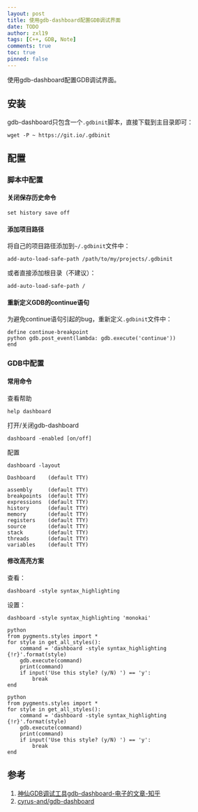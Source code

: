 ```yaml
---
layout: post
title: 使用gdb-dashboard配置GDB调试界面
date: TODO
author: zxl19
tags: [C++, GDB, Note]
comments: true
toc: true
pinned: false
---
```


使用gdb-dashboard配置GDB调试界面。

<!-- more -->

## 安装

gdb-dashboard只包含一个`.gdbinit`脚本，直接下载到主目录即可：

```shell
wget -P ~ https://git.io/.gdbinit
```

## 配置

### 脚本中配置

#### 关闭保存历史命令

```text
set history save off
```

#### 添加项目路径

将自己的项目路径添加到`~/.gdbinit`文件中：

```text
add-auto-load-safe-path /path/to/my/projects/.gdbinit
```

或者直接添加根目录（不建议）：

```text
add-auto-load-safe-path /
```

#### 重新定义GDB的continue语句

为避免continue语句引起的bug，重新定义`.gdbinit`文件中：

```text
define continue-breakpoint
python gdb.post_event(lambda: gdb.execute('continue'))
end
```

### GDB中配置

#### 常用命令

查看帮助

```shell
help dashboard
```

打开/关闭gdb-dashboard

```shell
dashboard -enabled [on/off]
```

配置

```shell
dashboard -layout
```

```shell
Dashboard    (default TTY)

assembly     (default TTY)
breakpoints  (default TTY)
expressions  (default TTY)
history      (default TTY)
memory       (default TTY)
registers    (default TTY)
source       (default TTY)
stack        (default TTY)
threads      (default TTY)
variables    (default TTY)
```

#### 修改高亮方案

查看：

```shell
dashboard -style syntax_highlighting
```

设置：

```shell
dashboard -style syntax_highlighting 'monokai'
```

```shell
python
from pygments.styles import *
for style in get_all_styles():
    command = 'dashboard -style syntax_highlighting {!r}'.format(style)
    gdb.execute(command)
    print(command)
    if input('Use this style? (y/N) ') == 'y':
        break
end
```

```shell
python
from pygments.styles import *
for style in get_all_styles():
    command = 'dashboard -style syntax_highlighting {!r}'.format(style)
    gdb.execute(command)
    print(command)
    if input('Use this style? (y/N) ') == 'y':
        break
end
```

## 参考

1. [神仙GDB调试工具gdb-dashboard-电子的文章-知乎](https://zhuanlan.zhihu.com/p/435918702)
2. [cyrus-and/gdb-dashboard](https://github.com/cyrus-and/gdb-dashboard)
